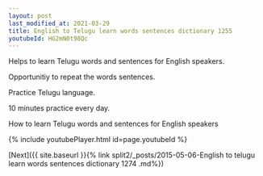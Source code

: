 ```yaml
---
layout: post
last_modified_at: 2021-03-29
title: English to Telugu learn words sentences dictionary 1255 
youtubeId: HG2mN0t98Qc
---
```

 
 
Helps to learn Telugu words and sentences for English speakers.

Opportunitiy to repeat the words sentences. 

Practice Telugu language. 
 
10 minutes practice every day. 
 
How to learn Telugu words and sentences for English speakers 
 
{% include youtubePlayer.html id=page.youtubeId %}
 
 
[Next]({{ site.baseurl }}{% link  split2/_posts/2015-05-06-English to telugu learn words sentences dictionary 1274 .md%})
 
